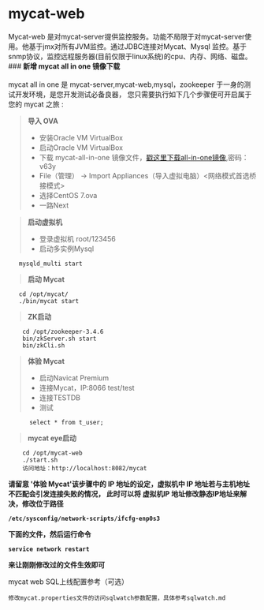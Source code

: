 # mycat-web
Mycat-web 是对mycat-server提供监控服务。功能不局限于对mycat-server使用。他基于jmx对所有JVM监控。通过JDBC连接对Mycat、Mysql
监控。基于snmp协议，监控远程服务器(目前仅限于linux系统)的cpu、内存、网络、磁盘。
###<b> 新增 mycat all in one 镜像下载</b> <br/><br/>
mycat all in one 是 mycat-server,mycat-web,mysql，zookeeper 于一身的测试开发环境，是您开发测试必备良器，
您只需要执行如下几个步骤便可开启属于您的 mycat 之旅 :
> <b>导入 OVA </b> 
>* 安装Oracle VM VirtualBox
>* 启动Oracle VM VirtualBox
>* 下载 mycat-all-in-one 镜像文件，[戳这里下载all-in-one镜像](http://pan.baidu.com/s/1qWMkJPM),密码：v63y  
>* File（管理） -> Import Appliances（导入虚拟电脑）<网络模式首选桥接模式>
>* 选择CentOS 7.ova
>* 一路Next

><b> 启动虚拟机 </b>
>* 登录虚拟机 root/123456
>* 启动多实例Mysql

   ```
      mysqld_multi start
   ```

> <b>启动 Mycat</b>
 ```
    cd /opt/mycat/
    ./bin/mycat start
 ```
 > <b>  ZK启动 </b>
    
```
    cd /opt/zookeeper-3.4.6
	bin/zkServer.sh start
	bin/zkCli.sh
```
> <b>体验 Mycat</b> 
   >* 启动Navicat Premium
   >* 连接Mycat，IP:8066 test/test
   >* 连接TESTDB
   >* 测试

```
      select * from t_user;
```
 > <b>  mycat eye启动 </b>
    
```
    cd /opt/mycat-web
	./start.sh 
    访问地址：http://localhost:8082/mycat
```   
<b>请留意 '体验 Mycat'该步骤中的 IP 地址的设定，虚拟机中 IP 地址若与主机地址不匹配会引发连接失败的情况，
此时可以将 虚拟机IP 地址修改静态IP地址来解决，修改位于路径
````
/etc/sysconfig/network-scripts/ifcfg-enp0s3 
````
下面的文件，然后运行命令 
````
service network restart
````
来让刚刚修改过的文件生效即可</b>


mycat web SQL上线配置参考（可选）
````
修改mycat.properties文件的访问sqlwatch参数配置，具体参考sqlwatch.md
````
</b>
